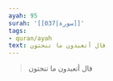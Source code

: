 ```yaml
---
ayah: 95
surah: '[[037|سورة]]'
tags:
- quran/ayah
text: قال أتعبدون ما تنحتون
---
```

> قال أتعبدون ما تنحتون

